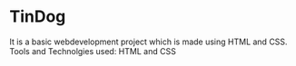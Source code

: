 # TinDog
It is a basic webdevelopment project which is made using HTML and CSS.
Tools and Technolgies used: HTML and CSS
